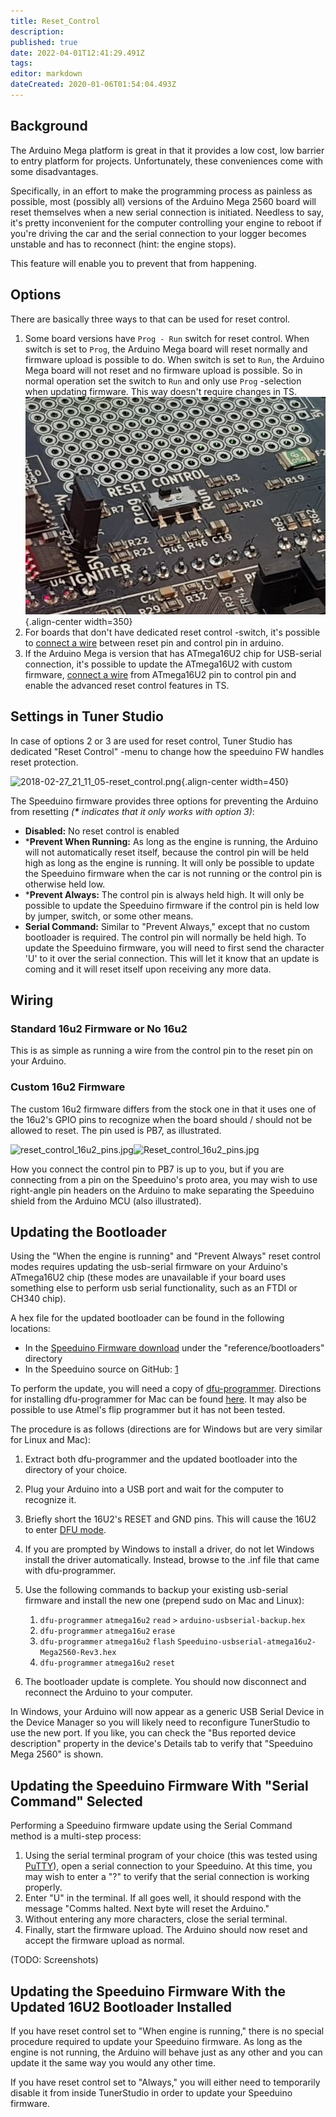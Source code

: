 ```yaml
---
title: Reset_Control
description: 
published: true
date: 2022-04-01T12:41:29.491Z
tags: 
editor: markdown
dateCreated: 2020-01-06T01:54:04.493Z
---
```


Background
----------

The Arduino Mega platform is great in that it provides a low cost, low barrier to entry platform for projects. Unfortunately, these conveniences come with some disadvantages.

Specifically, in an effort to make the programming process as painless as possible, most (possibly all) versions of the Arduino Mega 2560 board will reset themselves when a new serial connection is initiated. Needless to say, it's pretty inconvenient for the computer controlling your engine to reboot if you're driving the car and the serial connection to your logger becomes unstable and has to reconnect (hint: the engine stops).

This feature will enable you to prevent that from happening.

Options
------------

There are basically three ways to that can be used for reset control.

1. Some board versions have `Prog - Run` switch for reset control. When switch is set to `Prog`, the Arduino Mega board will reset normally and firmware upload is possible to do. When switch is set to `Run`, the Arduino Mega board will not reset and no firmware upload is possible. So in normal operation set the switch to `Run` and only use `Prog` -selection when updating firmware. This way doesn't require changes in TS.
![reset.jpg](/img/reset_control/reset.jpg){.align-center width=350}
2. For boards that don't have dedicated reset control -switch, it's possible to [connect a wire](https://wiki.speeduino.com/en/configuration/Reset_Control#wiring "wikilink") between reset pin and control pin in arduino.
3. If the Arduino Mega is version that has ATmega16U2 chip for USB-serial connection, it's possible to update the ATmega16U2 with custom firmware, [connect a wire](https://wiki.speeduino.com/en/configuration/Reset_Control#wiring "wikilink") from ATmega16U2 pin to control pin and enable the advanced reset control features in TS.

Settings in Tuner Studio
-------
In case of options 2 or 3 are used for reset control, Tuner Studio has dedicated "Reset Control" -menu to change how the speeduino FW handles reset protection.

![2018-02-27_21_11_05-reset_control.png](/img/reset_control/2018-02-27_21_11_05-reset_control.png){.align-center width=450}

The Speeduino firmware provides three options for preventing the Arduino from resetting *(**\*** indicates that it only works with option 3)*:

- **Disabled:** No reset control is enabled
- ***Prevent When Running:**  As long as the engine is running, the Arduino will not automatically reset itself, because the control pin will be held high as long as the engine is running. It will only be possible to update the Speeduino firmware when the car is not running or the control pin is otherwise held low.
- ***Prevent Always:**  The control pin is always held high. It will only be possible to update the Speeduino firmware if the control pin is held low by jumper, switch, or some other means.
- **Serial Command:**  Similar to "Prevent Always," except that no custom bootloader is required. The control pin will normally be held high. To update the Speeduino firmware, you will need to first send the character 'U' to it over the serial connection. This will let it know that an update is coming and it will reset itself upon receiving any more data.

Wiring
------

### Standard 16u2 Firmware or No 16u2

This is as simple as running a wire from the control pin to the reset pin on your Arduino.

### Custom 16u2 Firmware

The custom 16u2 firmware differs from the stock one in that it uses one of the 16u2's GPIO pins to recognize when the board should / should not be allowed to reset. The pin used is PB7, as illustrated.

![reset_control_16u2_pins.jpg](/img/reset_control/reset_control_16u2_pins.jpg)![](Reset_control_16u2_pins.jpg "Reset_control_16u2_pins.jpg")

How you connect the control pin to PB7 is up to you, but if you are connecting from a pin on the Speeduino's proto area, you may wish to use right-angle pin headers on the Arduino to make separating the Speeduino shield from the Arduino MCU (also illustrated).

Updating the Bootloader
-----------------------

Using the "When the engine is running" and "Prevent Always" reset control modes requires updating the usb-serial firmware on your Arduino's ATmega16U2 chip (these modes are unavailable if your board uses something else to perform usb serial functionality, such as an FTDI or CH340 chip).

A hex file for the updated bootloader can be found in the following locations:

-   In the [Speeduino Firmware download](https://wiki.speeduino.com/en/Installing_Firmware#downloading-the-firmware "wikilink") under the "reference/bootloaders" directory
-   In the Speeduino source on GitHub: [1](https://raw.githubusercontent.com/noisymime/speeduino/master/reference/bootloaders/Speeduino-usbserial-atmega16u2-Mega2560-Rev3.hex)

To perform the update, you will need a copy of [dfu-programmer](https://dfu-programmer.github.io/). Directions for installing dfu-programmer for Mac can be found [here](https://www.arduino.cc/en/Hacking/DFUProgramming8U2). It may also be possible to use Atmel's flip programmer but it has not been tested.

The procedure is as follows (directions are for Windows but are very similar for Linux and Mac):

1.  Extract both dfu-programmer and the updated bootloader into the directory of your choice.
2.  Plug your Arduino into a USB port and wait for the computer to recognize it.
3.  Briefly short the 16U2's RESET and GND pins. This will cause the 16U2 to enter [DFU mode](https://www.arduino.cc/en/Hacking/DFUProgramming8U2).
4.  If you are prompted by Windows to install a driver, do not let Windows install the driver automatically. Instead, browse to the .inf file that came with dfu-programmer.
5.  Use the following commands to backup your existing usb-serial firmware and install the new one (prepend sudo on Mac and Linux):
    1.  `dfu-programmer` `atmega16u2` `read` `>` `arduino-usbserial-backup.hex`
    2.  `dfu-programmer` `atmega16u2` `erase`
    3.  `dfu-programmer` `atmega16u2` `flash` `Speeduino-usbserial-atmega16u2-Mega2560-Rev3.hex`
    4.  `dfu-programmer` `atmega16u2` `reset`

6.  The bootloader update is complete. You should now disconnect and reconnect the Arduino to your computer.

In Windows, your Arduino will now appear as a generic USB Serial Device in the Device Manager so you will likely need to reconfigure TunerStudio to use the new port. If you like, you can check the "Bus reported device description" property in the device's Details tab to verify that "Speeduino Mega 2560" is shown.

Updating the Speeduino Firmware With "Serial Command" Selected
--------------------------------------------------------------

Performing a Speeduino firmware update using the Serial Command method is a multi-step process:

1.  Using the serial terminal program of your choice (this was tested using [PuTTY](https://www.chiark.greenend.org.uk/~sgtatham/putty/)), open a serial connection to your Speeduino. At this time, you may wish to enter a "?" to verify that the serial connection is working properly.
2.  Enter "U" in the terminal. If all goes well, it should respond with the message "Comms halted. Next byte will reset the Arduino."
3.  Without entering any more characters, close the serial terminal.
4.  Finally, start the firmware upload. The Arduino should now reset and accept the firmware upload as normal.

(TODO: Screenshots)

Updating the Speeduino Firmware With the Updated 16U2 Bootloader Installed
--------------------------------------------------------------------------

If you have reset control set to "When engine is running," there is no special procedure required to update your Speeduino firmware. As long as the engine is not running, the Arduino will behave just as any other and you can update it the same way you would any other time.

If you have reset control set to "Always," you will either need to temporarily disable it from inside TunerStudio in order to update your Speeduino firmware.